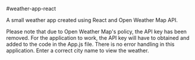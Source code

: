 #weather-app-react

A small weather app created using React and Open Weather Map API. 

Please note that due to Open Weather Map's policy, the API key has been removed. For the application to work, the API key will have to obtained and added to the code in the App.js file. There is no error handling in this application. Enter a correct city name to view the weather. 
